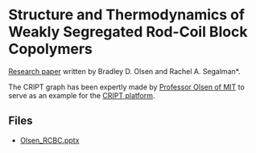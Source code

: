 # Structure and Thermodynamics of Weakly Segregated Rod-Coil Block Copolymers

[Research paper](https://pubs.acs.org/doi/10.1021/ma051468v) 
written by Bradley D. Olsen and Rachel A. Segalman*.

The CRIPT graph has been expertly made by
[Professor Olsen of MIT](https://cheme.mit.edu/profile/bradley-d-olsen/) to serve as an example for 
the [CRIPT platform](https://criptapp.org).

## Files

- [Olsen_RCBC.pptx](./graph_ppt/Olsen_RCBC.pptx)
